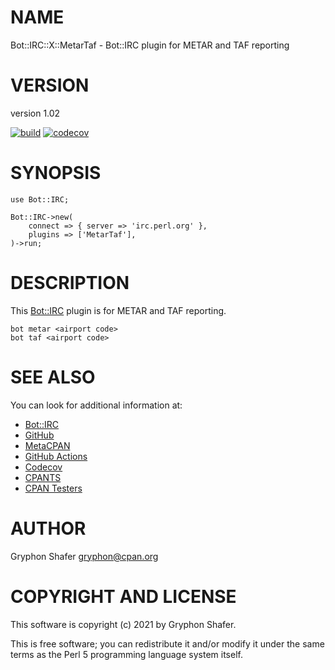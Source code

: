 # NAME

Bot::IRC::X::MetarTaf - Bot::IRC plugin for METAR and TAF reporting

# VERSION

version 1.02

[![build](https://github.com/gryphonshafer/Bot-IRC-X-MetarTaf/workflows/build/badge.svg)](https://github.com/gryphonshafer/Bot-IRC-X-MetarTaf/actions?query=workflow%3Abuild)
[![codecov](https://codecov.io/gh/gryphonshafer/Bot-IRC-X-MetarTaf/graph/badge.svg)](https://codecov.io/gh/gryphonshafer/Bot-IRC-X-MetarTaf)

# SYNOPSIS

    use Bot::IRC;

    Bot::IRC->new(
        connect => { server => 'irc.perl.org' },
        plugins => ['MetarTaf'],
    )->run;

# DESCRIPTION

This [Bot::IRC](https://metacpan.org/pod/Bot%3A%3AIRC) plugin is for METAR and TAF reporting.

    bot metar <airport code>
    bot taf <airport code>

# SEE ALSO

You can look for additional information at:

- [Bot::IRC](https://metacpan.org/pod/Bot%3A%3AIRC)
- [GitHub](https://github.com/gryphonshafer/Bot-IRC-X-MetarTaf)
- [MetaCPAN](https://metacpan.org/pod/Bot::IRC::X::MetarTaf)
- [GitHub Actions](https://github.com/gryphonshafer/Bot-IRC-X-MetarTaf/actions)
- [Codecov](https://codecov.io/gh/gryphonshafer/Bot-IRC-X-MetarTaf)
- [CPANTS](http://cpants.cpanauthors.org/dist/Bot-IRC-X-MetarTaf)
- [CPAN Testers](http://www.cpantesters.org/distro/T/Bot-IRC-X-MetarTaf.html)

# AUTHOR

Gryphon Shafer <gryphon@cpan.org>

# COPYRIGHT AND LICENSE

This software is copyright (c) 2021 by Gryphon Shafer.

This is free software; you can redistribute it and/or modify it under
the same terms as the Perl 5 programming language system itself.
